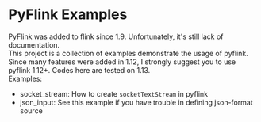 # PyFlink Examples

PyFlink was added to flink since 1.9. Unfortunately, it's still lack of documentation.  
This project is a collection of examples demonstrate the usage of pyflink. Since many features were added in 1.12, I strongly suggest you to use pyflink 1.12+. Codes here are tested on 1.13.   
Examples:
 - socket_stream: How to create `socketTextStream` in pyflink
 - json_input: See this example if you have trouble in defining json-format source 